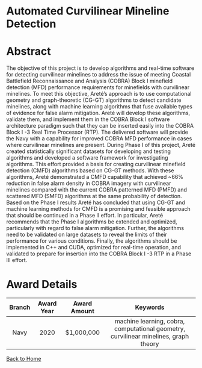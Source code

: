 
Automated Curvilinear Mineline Detection
========================================

# Abstract


The objective of this project is to develop algorithms and real-time software for detecting curvilinear minelines to address the issue of meeting Coastal Battlefield Reconnaissance and Analysis (COBRA) Block I minefield detection (MFD) performance requirements for minefields with curvilinear minelines. To meet this objective, Areté’s approach is to use computational geometry and graph-theoretic (CG-GT) algorithms to detect candidate minelines, along with machine learning algorithms that fuse available types of evidence for false alarm mitigation. Areté will develop these algorithms, validate them, and implement them in the COBRA Block I software architecture paradigm such that they can be inserted easily into the COBRA Block I -3 Real Time Processor (RTP). The delivered software will provide the Navy with a capability for improved COBRA MFD performance in cases where curvilinear minelines are present. During Phase I of this project, Areté created statistically significant datasets for developing and testing algorithms and developed a software framework for investigating algorithms. This effort provided a basis for creating curvilinear minefield detection (CMFD) algorithms based on CG-GT methods. With these algorithms, Areté demonstrated a CMFD capability that achieved ~66% reduction in false alarm density in COBRA imagery with curvilinear minelines compared with the current COBRA patterned MFD (PMFD) and scattered MFD (SMFD) algorithms at the same probability of detection. Based on the Phase I results Areté has concluded that using CG-GT and machine learning methods for CMFD is a promising and feasible approach that should be continued in a Phase II effort. In particular, Areté recommends that the Phase I algorithms be extended and optimized, particularly with regard to false alarm mitigation. Further, the algorithms need to be validated on large datasets to reveal the limits of their performance for various conditions. Finally, the algorithms should be implemented in C++ and CUDA, optimized for real-time operation, and validated to prepare for insertion into the COBRA Block I -3 RTP in a Phase III effort.  

# Award Details

|Branch|Award Year|Award Amount|Keywords|
| :---: | :---: | :---: | :---: |
|Navy|2020|$1,000,000|machine learning, cobra, computational geometry, curvilinear minelines, graph theory|
  
  


[Back to Home](https://github.com/chrischow/dod_sbir_awards/JH/#2027)